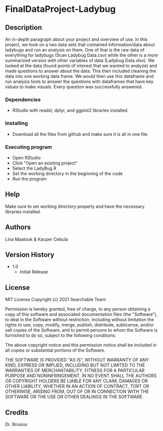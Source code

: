 # FinalDataProject-Ladybug

## Description

An in-depth paragraph about your project and overview of use.
In this project, we took on a two data sets that contained information/data about ladybugs and run an analysis on them. One of that is the raw data of everything for ladybugs (Scan Ladybug Data.csv) while the other is a more summarized version with other variables of data (Ladybug Data.xlsx). We looked at the data (found points of interest that we wanted to analyze) and made questions to answer about the data. This then included cleaning the data into one working data frame. We would then use this dataframe and run analysis tools to answer the questions with dataframes that have key values to make visuals. Every question was successfully answered.  

### Dependencies

* RStudio with readxl, dplyr, and ggplot2 libraries installed.

### Installing

* Download all the files from github and make sure it is all in one file.

### Executing program

* Open RStudio
* Click "Open an existing project"
* Select the LadyBug.R
* Set the working directory in the beginning of the code
* Run the program

## Help

Make sure to set working directory properly and have the necessary libraries installed.

## Authors

Lina Maatouk & Kacper Cebula

## Version History

* 1.0
    * Initial Release

## License

MIT License
Copyright (c) 2021 Searchable Team

Permission is hereby granted, free of charge, to any person obtaining a copy
of this software and associated documentation files (the "Software"), to deal
in the Software without restriction, including without limitation the rights
to use, copy, modify, merge, publish, distribute, sublicense, and/or sell
copies of the Software, and to permit persons to whom the Software is
furnished to do so, subject to the following conditions:

The above copyright notice and this permission notice shall be included in all
copies or substantial portions of the Software.

THE SOFTWARE IS PROVIDED "AS IS", WITHOUT WARRANTY OF ANY KIND, EXPRESS OR
IMPLIED, INCLUDING BUT NOT LIMITED TO THE WARRANTIES OF MERCHANTABILITY,
FITNESS FOR A PARTICULAR PURPOSE AND NONINFRINGEMENT. IN NO EVENT SHALL THE
AUTHORS OR COPYRIGHT HOLDERS BE LIABLE FOR ANY CLAIM, DAMAGES OR OTHER
LIABILITY, WHETHER IN AN ACTION OF CONTRACT, TORT OR OTHERWISE, ARISING FROM,
OUT OF OR IN CONNECTION WITH THE SOFTWARE OR THE USE OR OTHER DEALINGS IN THE
SOFTWARE.

## Credits

Dr. Brosius
